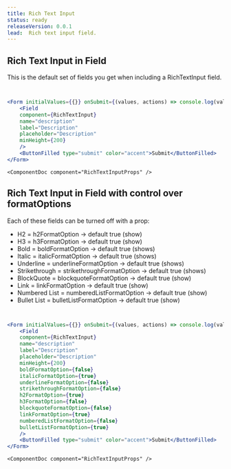 ```yaml
---
title: Rich Text Input
status: ready
releaseVersion: 0.0.1
lead:  Rich text input field.
---
```



## Rich Text Input in Field

This is the default set of fields you get when including a RichTextInput field.
```.jsx


<Form initialValues={{}} onSubmit={(values, actions) => console.log(values, actions)}>
    <Field
    component={RichTextInput}
    name="description"
    label="Description"
    placeholder="Description"
    minHeight={200}
    />
    <ButtonFilled type="submit" color="accent">Submit</ButtonFilled>
</Form>
```

```!jsx
<ComponentDoc component="RichTextInputProps" />
```


## Rich Text Input in Field with control over formatOptions

Each of these fields can be turned off with a prop:

* H2 = h2FormatOption -> default true (show)
* H3 = h3FormatOption -> default true (show)
* Bold = boldFormatOption -> default true (shows)
* Italic = italicFormatOption -> default true (shows) 
* Underline = underlineFormatOption -> default true (shows)
* Strikethrough = strikethroughFormatOption -> default true (shows)
* BlockQuote = blockquoteFormatOption -> default true (show)
* Link = linkFormatOption -> default true (show)
* Numbered List = numberedListFormatOption -> default true (show)
* Bullet List = bulletListFormatOption -> default true (show)

```.jsx


<Form initialValues={{}} onSubmit={(values, actions) => console.log(values, actions)}>
    <Field
    component={RichTextInput}
    name="description"
    label="Description"
    placeholder="Description"
    minHeight={200}
    boldFormatOption={false}
    italicFormatOption={true}
    underlineFormatOption={false}
    strikethroughFormatOption={false}
    h2FormatOption={true}
    h3FormatOption={false}
    blockquoteFormatOption={false}
    linkFormatOption={true}
    numberedListFormatOption={false}
    bulletListFormatOption={true}
    />
    <ButtonFilled type="submit" color="accent">Submit</ButtonFilled>
</Form>
```

```!jsx
<ComponentDoc component="RichTextInputProps" />
```